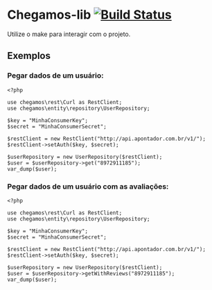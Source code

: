 # Chegamos-lib [![Build Status](https://secure.travis-ci.org/EHER/chegamos-lib.png)](http://travis-ci.org/EHER/chegamos-lib)
Utilize o make para interagir com o projeto.


## Exemplos

### Pegar dados de um usuário:

    <?php

    use chegamos\rest\Curl as RestClient;
    use chegamos\entity\repository\UserRepository;

    $key = "MinhaConsumerKey";
    $secret = "MinhaConsumerSecret";

    $restClient = new RestClient("http://api.apontador.com.br/v1/");
    $restClient->setAuth($key, $secret);

    $userRepository = new UserRepository($restClient);
    $user = $userRepository->get("8972911185");
    var_dump($user);

### Pegar dados de um usuário com as avaliações:

    <?php

    use chegamos\rest\Curl as RestClient;
    use chegamos\entity\repository\UserRepository;

    $key = "MinhaConsumerKey";
    $secret = "MinhaConsumerSecret";

    $restClient = new RestClient("http://api.apontador.com.br/v1/");
    $restClient->setAuth($key, $secret);

    $userRepository = new UserRepository($restClient);
    $user = $userRepository->getWithReviews("8972911185");
    var_dump($user);

